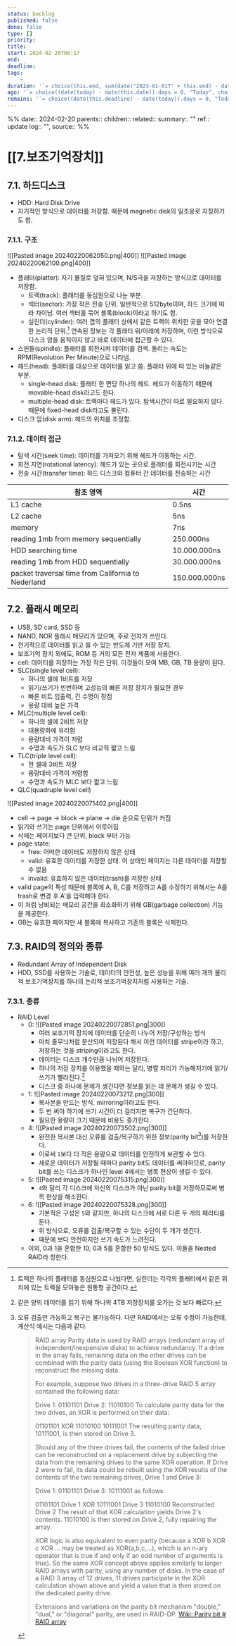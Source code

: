 ```yaml
---
status: backlog
published: false
done: false
type: []
priority: 
title: 
start: 2024-02-20T06:17
end: 
deadline: 
tags:
    -
duration: '`= choice(this.end, sum(date("2023-01-01T" + this.end) - date("2023-01-01T" + this.start)), "not finished")`'
ago: '`= choice((date(today) - date(this.date)).days = 0, "Today", choice((date(today) - date(this.date)).days >= 365, regexreplace(string(date(today) - date(this.date)), "\D\d?\d?", "") + " years ago", choice((date(today) - date(this.date)).days >= 31, regexreplace(string(date(today) - date(this.date)), "\D\d?d?", "") + " months ago", choice((date(today) - date(this.date)).days > 6, regexreplace(string(date(today) - date(this.date)), "\D\d?d?", "") + " weeks ago", choice((date(today) - date(this.date)).days > 1, regexreplace(string(date(today) - date(this.date)), "\D\d?d?", "") + " days ago", choice((date(today) - date(this.date)).days = 1, "yesterday", choice((date(today) - date(this.date)).days = -1, "by tomorrow", regexreplace(string(date(this.date) - date(today)), "\D\d?\d?", "") + " days later")))))))`'
remains: '`= choice((date(this.deadline) - date(today)).days = 0, "Today", choice((date(this.deadline) - date(today)).days >= 365, regexreplace(string(date(this.deadline) - date(today)), "\D\d?\d?", "") + " years remain", choice((date(this.deadline) - date(today)).days >= 31, regexreplace(string(date(this.deadline) - date(today)), "\D\d?d?", "") + " months remain", choice((date(this.deadline) - date(today)).days > 6, regexreplace(string(date(this.deadline) - date(today)), "\D\d?d?", "") + " weeks remain", choice((date(this.deadline) - date(today)).days > 1, regexreplace(string(date(this.deadline) - date(today)), "\D\d?d?", "") + " days remain", choice((date(this.deadline) - date(today)).days = 1, "tomorrow", regexreplace(string(date(today) - date(this.deadline)), "\D\d?\d?", "") + " past deadline"))))))`'
---
```


%%
date:: 2024-02-20
parents::
children:: 
related:: 
summary:: ""
ref:: 
update log:: "",
source:: 
%%

# [[7.보조기억장치]]

## 7.1. 하드디스크

- HDD: Hard Disk Drive
- 자기적인 방식으로 데이터를 저장함. 때문에 magnetic disk의 일조응로 지칭하기도 함.

### 7.1.1. 구조

![[Pasted image 20240220062050.png|400]] ![[Pasted image 20240220062100.png|400]]

- 플래터(platter): 자기 물질로 덮혀 있으며, N/S극을 저장하는 방식으로 데이터를 저장함.
    - 트랙(track): 플래터를 동심원으로 나눈 부분. 
    - 섹터(sector): 가장 작은 전송 단위. 일반적으로 512byte이며, 하드 크기에 따라 차이남. 여러 섹터를 묶어 블록(block)이라고 하기도 함.
    - 실린더(cylinder): 여러 겹의 플래터 상에서 같은 트랙이 위치한 곳을 모아 연결한 논리적 단위.[^cylinder-diff-with-track] 연속된 정보는 각 플래터 위/아래에 저장하며, 이런 방식으로 디스크 암을 움직이지 않고 바로 데이터에 접근할 수 있다.
- 스핀들(spindle): 플래터를 회전시켜 데이터를 검색. 돌리는 속도는 RPM(Revolution Per Minute)으로 나타냄.
- 헤드(head): 플래터를 대상으로 데이터를 읽고 씀. 플래터 위에 떠 있는 바늘같은 부분.
    - single-head disk: 플래터 한 면당 하나의 헤드. 헤드가 이동하기 때문에 movable-head disk라고도 한다.
    - multiple-head disk: 트랙마다 헤드가 있다. 탐색시간이 따로 필요하지 않다. 때문에 fixed-head disk라고도 불린다.
- 디스크 암(disk arm): 헤드의 위치를 조정함.

### 7.1.2. 데이터 접근

- 탐색 시간(seek time): 데이터를 가져오기 위해 헤드가 이동하는 시간.
- 회전 지연(rotational latency): 헤드가 있는 곳으로 플래터를 회전시키는 시간
- 전송 시간(transfer time): 하드 디스크와 컴퓨터 간 데이터를 전송하는 시간

| 참조 영역                                          | 시간          |
| -------------------------------------------------- | ------------- |
| L1 cache                                           | 0.5ns         |
| L2 cache                                           | 5ns           |
| memory                                             | 7ns           |
| reading 1mb from memory sequentially               | 250.000ns     |
| HDD searching time                                 | 10.000.000ns  |
| reading 1mb from HDD sequentially                  | 30.000.000ns  |
| packet traversal time from California to Nederland | 150.000.000ns |


## 7.2. 플래시 메모리

- USB, SD card, SSD 등
- NAND, NOR 플래시 메모리가 있으며, 주로 전자가 쓰인다.
- 전기적으로 데이터를 읽고 쓸 수 있는 반도체 기반 저장 장치.
- 보조기억 장치 외에도, ROM 등 거의 모든 전자 제품에 사용한다.
- cell: 데이터를 저장하는 가장 작은 단위. 이것들이 모여 MB, GB, TB 용량이 된다.
- SLC(single level cell): 
    - 하나의 셀에 1비트를 저장
    - 읽기/쓰기가 빈번하며 고성능의 빠른 저장 장치가 필요한 경우
    - 빠른 비트 입출력, 긴 수명이 장점
    - 용량 대비 높은 가격
- MLC(multiple level cell):
    - 하나의 셀에 2비트 저장
    - 대용량화에 유리함
    - 용량대비 가격이 저렴
    - 수명과 속도가 SLC 보다 비교적 짧고 느림
- TLC(triple level cell):
    - 한 셀에 3비트 저장
    - 용량대비 가격이 저렴함
    - 수명과 속도가 MLC 보다 짧고 느림
- QLC(quadruple level cell)

![[Pasted image 20240220071402.png|400]]

- cell $\rightarrow$ page $\rightarrow$ block $\rightarrow$ plane $\rightarrow$ die 순으로 단위가 커짐
- 읽기와 쓰기는 page 단위에서 이루어짐
- 삭제는 페이지보다 큰 단위, block 부터 가능
- page state:
    - free: 어떠한 데이터도 저장하지 않은 상태
    - valid: 유효한 데이터를 저장한 상태. 이 상태인 페이지는 다른 데이터를 저장할 수 없음
    - invalid: 유효하지 않은 데이터(trash)를 저장한 상태
- valid page의 특성 때문에 블록에 A, B, C를 저장하고 A를 수정하기 위해서는 A를 trash로 변경 후 A'을 입력해야 한다.
- 이 처럼 낭비되는 메모리 공간을 최소화하기 위해 GB(garbage collection) 기능을 제공한다.
- GB는 유효한 페이지만 새 블록에 복사하고 기존의 블록은 삭제한다.

## 7.3. RAID의 정의와 종류

- Redundant Array of Independent Disk
- HDD, SSD를 사용하는 기술로, 데이터의 안전성, 높은 성능을 위해 여러 개의 물리적 보조기억장치를 하나의 논리적 보조기억장치처럼 사용하는 기술.

### 7.3.1. 종류

- RAID Level
    - 0: 
        ![[Pasted image 20240220072851.png|300]]
        - 여러 보조기억 장치에 데이터를 단순히 나누어 저장/구성하는 방식
        - 마치 줄무늬처럼 분산되어 저장된다 해서 이런 데이터를 stripe이라 하고, 저장하는 것을 striping이라고도 한다.
        - 데이터는 디스크 개수만큼 나뉘어 저장된다.
        - 하나의 저장 장치를 이용했을 때와는 달리, 병렬 처리가 가능해지기에 읽기/쓰기가 빨라진다.[^raid-0-read-write-speed]
        - 디스크 중 하나에 문제가 생긴다면 정보를 읽는 데 문제가 생길 수 있다.
    - 1:
        ![[Pasted image 20240220073212.png|300]]
        - 복사본을 만드는 방식. mirroring이라고도 한다.
        - 두 번 써야 하기에 쓰기 시간이 더 걸리지만 복구가 간단하다.
        - 필요한 용량이 크기 때문에 비용도 증가한다.
    - 4:
        ![[Pasted image 20240220073502.png|300]]
        - 완전한 복사본 대신 오류를 검출/복구하기 위한 정보(parity bit[^parity-bit])를 저장한다.
        - 이로써 `1`보다 더 적은 용량으로 데이터를 안전하게 보관할 수 있다.
        - 새로운 데이터가 저장될 때마다 parity bit도 데이터를 써야하므로, parity bit를 쓰는 디스크가 하나인 level 4에서는 병목 현상이 생길 수 있다.
    - 5:
        ![[Pasted image 20240220075315.png|300]]
        - `4`와 달리 각 디스크에 자신의 디스크가 아닌 parity bit를 저장하므로써 병목 현상을 해소한다.
    - 6:
        ![[Pasted image 20240220075328.png|300]]
        - 기본적은 구성은 `5`와 같지만, 하나의 디스크에 서로 다른 두 개의 패리티를 둔다.
        - 위 방식으로, 오류를 검출/복구할 수 있는 수단이 두 개가 생긴다.
        - 때문에 보다 안전하지만 쓰기 속도가 느려진다.
    - 이외, 0과 1을 혼합한 10, 0과 5를 혼합한 50 방식도 있다. 이들을 Nested RAID라 칭한다.


[^cylinder-diff-with-track]: 트랙은 하나의 플래터를 동심원으로 나눴다면, 실린더는 각각의 플래터에서 같은 위치에 있는 트랙을 모아놓은 원통형 공간이다.
[^raid-0-read-write-speed]: 같은 양의 데이터를 읽기 위해 하나의 4TB 저장장치를 오가는 것 보다 빠르다.
[^parity-bit]: 오류 검출만 가능하고 복구는 불가능하다. 다만 RAID에서는 오류 수정이 가능한데, 계산식 예시는 다음과 같다.
    >RAID array
    >Parity data is used by RAID arrays (redundant array of independent/inexpensive disks) to achieve redundancy. If a drive in the array fails, remaining data on the other drives can be combined with the parity data (using the Boolean XOR function) to reconstruct the missing data.
    >
    >For example, suppose two drives in a three-drive RAID 5 array contained the following data:
    >
    >Drive 1:	01101101
    >Drive 2:	11010100
    >To calculate parity data for the two drives, an XOR is performed on their data:
    >
    >01101101
    >  XOR    	11010100
    >10111001
    >The resulting parity data, 10111001, is then stored on Drive 3.
    >
    >Should any of the three drives fail, the contents of the failed drive can be reconstructed on a replacement drive by subjecting the data from the remaining drives to the same XOR operation. If Drive 2 were to fail, its data could be rebuilt using the XOR results of the contents of the two remaining drives, Drive 1 and Drive 3:
    >
    >Drive 1:	01101101
    >Drive 3:	10111001
    >as follows:
    >
    >01101101	Drive 1
    >XOR	10111001	Drive 3
    >11010100	Reconstructed Drive 2
    >The result of that XOR calculation yields Drive 2's contents. 11010100 is then stored on Drive 2, fully repairing the array.
    >
    >XOR logic is also equivalent to even parity (because a XOR b XOR c XOR ... may be treated as XOR(a,b,c,...), which is an n-ary operator that is true if and only if an odd number of arguments is true). So the same XOR concept above applies similarly to larger RAID arrays with parity, using any number of disks. In the case of a RAID 3 array of 12 drives, 11 drives participate in the XOR calculation shown above and yield a value that is then stored on the dedicated parity drive.
    >
    >Extensions and variations on the parity bit mechanism "double," "dual," or "diagonal" parity, are used in RAID-DP.
    >[Wiki: Parity bit # RAID array](https://en.wikipedia.org/wiki/Parity_bit)